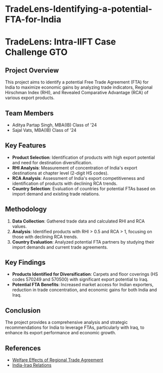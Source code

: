 # TradeLens-Identifying-a-potential-FTA-for-India
# TradeLens: Intra-IIFT Case Challenge GTO

## Project Overview
This project aims to identify a potential Free Trade Agreement (FTA) for India to maximize economic gains by analyzing trade indicators, Regional Hirschman Index (RHI), and Revealed Comparative Advantage (RCA) of various export products.

## Team Members
- Aditya Partap Singh, MBA(IB) Class of '24
- Sajal Vats, MBA(IB) Class of '24

## Key Features
- **Product Selection**: Identification of products with high export potential and need for destination diversification.
- **RHI Analysis**: Measurement of concentration of India's export destinations at chapter level (2-digit HS codes).
- **RCA Analysis**: Assessment of India's export competitiveness and identification of products with declining RCA trends.
- **Country Selection**: Evaluation of countries for potential FTAs based on import demand and existing trade relations.

## Methodology
1. **Data Collection**: Gathered trade data and calculated RHI and RCA values.
2. **Analysis**: Identified products with RHI > 0.5 and RCA > 1, focusing on those with declining RCA trends.
3. **Country Evaluation**: Analyzed potential FTA partners by studying their import demands and current trade agreements.

## Key Findings
- **Products Identified for Diversification**: Carpets and floor coverings (HS codes 570249 and 570500) with significant export potential to Iraq.
- **Potential FTA Benefits**: Increased market access for Indian exporters, reduction in trade concentration, and economic gains for both India and Iraq.

## Conclusion
The project provides a comprehensive analysis and strategic recommendations for India to leverage FTAs, particularly with Iraq, to enhance its export performance and economic growth.

## References
- [Welfare Effects of Regional Trade Agreement](http://www.amit-sengupta.com/welfare-effects-regional-trade-agreement-rta-international-trade-economics/)
- [India-Iraq Relations](https://www.eoibaghdad.gov.in/page/india-iraq-relations/)
